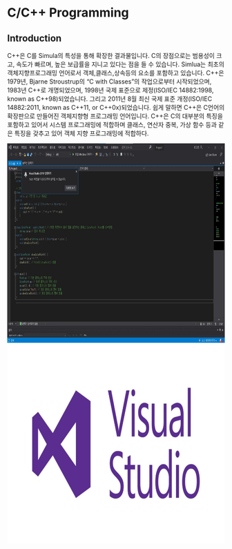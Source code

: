 # **C/C++ Programming**

## Introduction

C++은 C를 Simula의 특성을 통해 확장한 결과물입니다. 
C의 장점으로는 범용성이 크고, 속도가 빠르며, 높은 보급률을 지니고 있다는 점을 들 수 있습니다.
Simlua는 최초의 객체지향프로그래밍 언어로서 객체,클래스,상속등의 요소를 포함하고 있습니다.
C++은 1979년, Bjarne Stroustrup의 “C with Classes”의 작업으로부터 시작되었으며, 1983년 C++로 개명되었으며, 1998년 국제 표준으로 제정(ISO/IEC 14882:1998, known as C++98)되었습니다. 그리고 2011년 8월 최신 국제 표준 개정(ISO/IEC 14882:2011, known as C++11, or C++0x)되었습니다.
쉽게 말하면 C++은 C언어의 확장판으로 만들어진 객체지향형 프로그래밍 언어입니다.
C++은 C의 대부분의 특징을 포함하고 있어서 시스템 프로그래밍에 적합하며 클래스, 연산자 중복, 가상 함수 등과 같은 특징을 갖추고 있어 객체 지향 프로그래밍에 적합하다. 
  
<img src="./code.jpg"  width="800" height="462">

<img src="./vs.jpg"  width="930" height="462">

</p>
